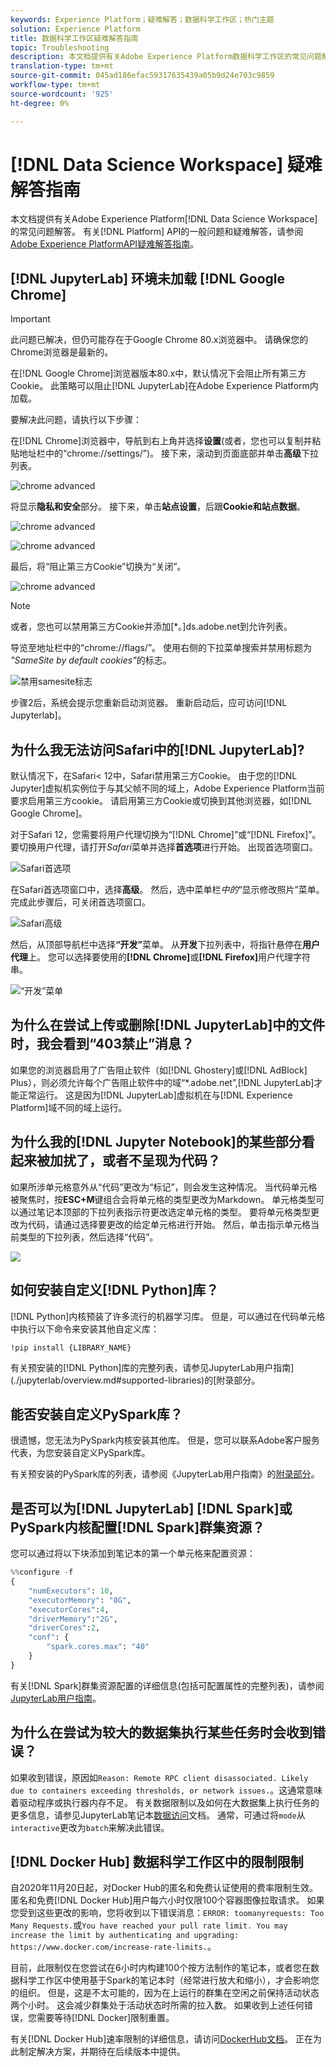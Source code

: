 ```yaml
---
keywords: Experience Platform；疑难解答；数据科学工作区；热门主题
solution: Experience Platform
title: 数据科学工作区疑难解答指南
topic: Troubleshooting
description: 本文档提供有关Adobe Experience Platform数据科学工作区的常见问题解答。
translation-type: tm+mt
source-git-commit: 045ad186efac59317635439a05b9d24e703c9859
workflow-type: tm+mt
source-wordcount: '925'
ht-degree: 0%

---
```



# [!DNL Data Science Workspace] 疑难解答指南

本文档提供有关Adobe Experience Platform[!DNL Data Science Workspace]的常见问题解答。 有关[!DNL Platform] API的一般问题和疑难解答，请参阅[Adobe Experience PlatformAPI疑难解答指南](../landing/troubleshooting.md)。

## [!DNL JupyterLab] 环境未加载  [!DNL Google Chrome]

>[!IMPORTANT]
>
>此问题已解决，但仍可能存在于Google Chrome 80.x浏览器中。 请确保您的Chrome浏览器是最新的。

在[!DNL Google Chrome]浏览器版本80.x中，默认情况下会阻止所有第三方Cookie。 此策略可以阻止[!DNL JupyterLab]在Adobe Experience Platform内加载。

要解决此问题，请执行以下步骤：

在[!DNL Chrome]浏览器中，导航到右上角并选择&#x200B;**设置**(或者，您也可以复制并粘贴地址栏中的“chrome://settings/”)。 接下来，滚动到页面底部并单击&#x200B;**高级**&#x200B;下拉列表。

![chrome advanced](./images/faq/chrome-advanced.png)

将显示&#x200B;**隐私和安全**&#x200B;部分。 接下来，单击&#x200B;**站点设置**，后跟&#x200B;**Cookie和站点数据**。

![chrome advanced](./images/faq/privacy-security.png)

![chrome advanced](./images/faq/cookies.png)

最后，将“阻止第三方Cookie”切换为“关闭”。

![chrome advanced](./images/faq/toggle-off.png)

>[!NOTE]
>
>或者，您也可以禁用第三方Cookie并添加[*。]ds.adobe.net到允许列表。

导览至地址栏中的“chrome://flags/”。 使用右侧的下拉菜单搜索并禁用标题为&#x200B;*&quot;SameSite by default cookies&quot;*&#x200B;的标志。

![禁用samesite标志](./images/faq/samesite-flag.png)

步骤2后，系统会提示您重新启动浏览器。 重新启动后，应可访问[!DNL Jupyterlab]。

## 为什么我无法访问Safari中的[!DNL JupyterLab]?

默认情况下，在Safari&lt; 12中，Safari禁用第三方Cookie。 由于您的[!DNL Jupyter]虚拟机实例位于与其父帧不同的域上，Adobe Experience Platform当前要求启用第三方cookie。 请启用第三方Cookie或切换到其他浏览器，如[!DNL Google Chrome]。

对于Safari 12，您需要将用户代理切换为“[!DNL Chrome]”或“[!DNL Firefox]”。 要切换用户代理，请打开&#x200B;*Safari*&#x200B;菜单并选择&#x200B;**首选项**&#x200B;进行开始。 出现首选项窗口。

![Safari首选项](./images/faq/preferences.png)

在Safari首选项窗口中，选择&#x200B;**高级**。 然后，选中菜单栏&#x200B;*中的*“显示修改照片”菜单。 完成此步骤后，可关闭首选项窗口。

![Safari高级](./images/faq/advanced.png)

然后，从顶部导航栏中选择&#x200B;**“开发”**&#x200B;菜单。 从&#x200B;**开发**&#x200B;下拉列表中，将指针悬停在&#x200B;**用户代理**&#x200B;上。 您可以选择要使用的&#x200B;**[!DNL Chrome]**&#x200B;或&#x200B;**[!DNL Firefox]**&#x200B;用户代理字符串。

![“开发”菜单](./images/faq/user-agent.png)

## 为什么在尝试上传或删除[!DNL JupyterLab]中的文件时，我会看到“403禁止”消息？

如果您的浏览器启用了广告阻止软件（如[!DNL Ghostery]或[!DNL AdBlock] Plus），则必须允许每个广告阻止软件中的域“\*.adobe.net”,[!DNL JupyterLab]才能正常运行。 这是因为[!DNL JupyterLab]虚拟机在与[!DNL Experience Platform]域不同的域上运行。

## 为什么我的[!DNL Jupyter Notebook]的某些部分看起来被加扰了，或者不呈现为代码？

如果所涉单元格意外从“代码”更改为“标记”，则会发生这种情况。 当代码单元格被聚焦时，按&#x200B;**ESC+M**&#x200B;键组合会将单元格的类型更改为Markdown。 单元格类型可以通过笔记本顶部的下拉列表指示符更改选定单元格的类型。 要将单元格类型更改为代码，请通过选择要更改的给定单元格进行开始。 然后，单击指示单元格当前类型的下拉列表，然后选择“代码”。

![](./images/faq/code_type.png)

## 如何安装自定义[!DNL Python]库？

[!DNL Python]内核预装了许多流行的机器学习库。 但是，可以通过在代码单元格中执行以下命令来安装其他自定义库：

```shell
!pip install {LIBRARY_NAME}
```

有关预安装的[!DNL Python]库的完整列表，请参见JupyterLab用户指南](./jupyterlab/overview.md#supported-libraries)的[附录部分。

## 能否安装自定义PySpark库？

很遗憾，您无法为PySpark内核安装其他库。 但是，您可以联系Adobe客户服务代表，为您安装自定义PySpark库。

有关预安装的PySpark库的列表，请参阅《JupyterLab用户指南》的[附录部分](./jupyterlab/overview.md#supported-libraries)。

## 是否可以为[!DNL JupyterLab] [!DNL Spark]或PySpark内核配置[!DNL Spark]群集资源？

您可以通过将以下块添加到笔记本的第一个单元格来配置资源：

```python
%%configure -f 
{
    "numExecutors": 10,
    "executorMemory": "8G",
    "executorCores":4,
    "driverMemory":"2G",
    "driverCores":2,
    "conf": {
        "spark.cores.max": "40"
    }
}
```

有关[!DNL Spark]群集资源配置的详细信息(包括可配置属性的完整列表)，请参阅[JupyterLab用户指南](./jupyterlab/overview.md#kernels)。

## 为什么在尝试为较大的数据集执行某些任务时会收到错误？

如果收到错误，原因如`Reason: Remote RPC client disassociated. Likely due to containers exceeding thresholds, or network issues.`。这通常意味着驱动程序或执行器内存不足。 有关数据限制以及如何在大数据集上执行任务的更多信息，请参见JupyterLab笔记本[数据访问](./jupyterlab/access-notebook-data.md)文档。 通常，可通过将`mode`从`interactive`更改为`batch`来解决此错误。

## [!DNL Docker Hub] 数据科学工作区中的限制限制

自2020年11月20日起，对Docker Hub的匿名和免费认证使用的费率限制生效。 匿名和免费[!DNL Docker Hub]用户每六小时仅限100个容器图像拉取请求。 如果您受到这些更改的影响，您将收到以下错误消息：`ERROR: toomanyrequests: Too Many Requests.`或`You have reached your pull rate limit. You may increase the limit by authenticating and upgrading: https://www.docker.com/increase-rate-limits.`。

目前，此限制仅在您尝试在6小时内构建100个按方法制作的笔记本，或者您在数据科学工作区中使用基于Spark的笔记本时（经常进行放大和缩小），才会影响您的组织。 但是，这是不太可能的，因为在上运行的群集在空闲之前保持活动状态两个小时。 这会减少群集处于活动状态时所需的拉入数。 如果收到上述任何错误，您需要等待[!DNL Docker]限制重置。

有关[!DNL Docker Hub]速率限制的详细信息，请访问[DockerHub文档](https://www.docker.com/increase-rate-limits)。 正在为此制定解决方案，并期待在后续版本中提供。